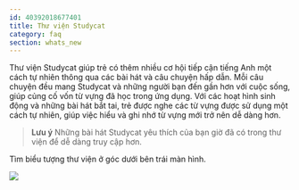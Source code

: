 ```yaml
---
id: 40392018677401
title: Thư viện Studycat
category: faq
section: whats_new
---
```

Thư viện Studycat giúp trẻ có thêm nhiều cơ hội tiếp cận tiếng Anh một cách tự nhiên thông qua các bài hát và câu chuyện hấp dẫn. Mỗi câu chuyện đều mang Studycat và những người bạn đến gần hơn với cuộc sống, giúp củng cố vốn từ vựng đã học trong ứng dụng. Với các hoạt hình sinh động và những bài hát bắt tai, trẻ được nghe các từ vựng được sử dụng một cách tự nhiên, giúp việc hiểu và ghi nhớ từ vựng mới trở nên dễ dàng hơn.

> **Lưu ý** Những bài hát Studycat yêu thích của bạn giờ đã có trong thư viện để dễ dàng truy cập hơn.

Tìm biểu tượng thư viện ở góc dưới bên trái màn hình.

![](https://help.studycat.com/hc/article_attachments/40392062985497)

